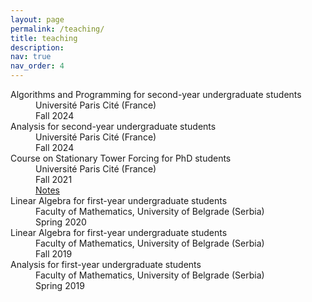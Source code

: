 ```yaml
---
layout: page
permalink: /teaching/
title: teaching
description:
nav: true
nav_order: 4
---
```


<dl>
  <dt>Algorithms and Programming for second-year undergraduate
students</dt>
  <dd>Université Paris Cité (France)<br>
  Fall 2024</dd>
  
  <dt>Analysis for second-year undergraduate students</dt>
  <dd>Université Paris Cité (France)<br>
  Fall 2024</dd>
  
  <dt>Course on Stationary Tower Forcing for PhD students</dt>
  <dd>Université Paris Cité (France)<br>
  Fall 2021<br>
  <a href="https://drive.google.com/file/d/1VRXK0_VvUgR9Q3f8Rn3evPg5AIePT4iK/view?usp=drive_link">Notes</a></dd>
  
  <dt>Linear Algebra for first-year undergraduate students</dt>
  <dd>Faculty of Mathematics, University of Belgrade (Serbia)<br>
  Spring 2020</dd>
  
  <dt>Linear Algebra for first-year undergraduate students</dt>
  <dd>Faculty of Mathematics, University of Belgrade (Serbia)<br>
  Fall 2019</dd>
  
  <dt>Analysis for first-year undergraduate students</dt>
  <dd>Faculty of Mathematics, University of Belgrade (Serbia)<br>
  Spring 2019</dd>
</dl>
